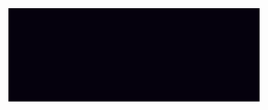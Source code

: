 <svg fill="none" viewBox="0 0 800 300" width="800" height="300" xmlns="http://www.w3.org/2000/svg">
  <rect fill="#05010D" stroke="#05010D" width="100%" height="100%"></rect>
  <foreignObject width="100%" height="100%">
    <div xmlns="http://www.w3.org/1999/xhtml">
    <style>
        .container {
          height: 100%;
          width: 100%;
          margin: 0;
          padding: 0;
          font-family: 'Inter', sans-serif;
          background-color: #05010D;
          display: flex;
        }

        .header {
          font-family: 'Poppins', sans-serif;
          margin: 0;
          line-height: 45;
          font-weight: 700;
          font-size: 36px;
          line-height: 45px;
          color: white;
        }

        .center {
          width: 750px;
          margin: auto auto;
        }

        p {
          margin: 0;
          margin-top: 15px;
          font-family: 'Inter', sans-serif;
          font-size: 22px;
          line-height: 27px;
          font-weight: 500;
          color: white;
        }

        ul {
          list-style: none;
          display: flex;
          padding: 0;
          color: white;
          margin-top: 20px;
        }

        a {
          color: inherit;
          text-decoration: none;
          font-size: 14px;
          padding-right: 22px;
          color: #FFFFFFDE;
        }
      </style>
      <div class="container">
        <div class="center">
          <p class="header">
            Yo 👋,
            <br>
            I'm Chris Bolton
          </p>
          <p>I make a lot of stuff. Sometimes it's cool, sometimes it's weird - but it's <i>always</i> fun.</p>
          <ul>
            <li>
              <a href="https://www.linkedin.com/in/yochrisbolton/" target="_blank">LinkedIn</a>
            </li>
            <li>
              <a href="https://github.com/yochrisbolton" target="_blank">GitHub</a>
            </li>
            <li>
              <a href="mailto:hello@chrisbolton.dev">Contact</a>
            </li>
          </ul>
        </div>
      </div>
    </div>
  </foreignObject>
</svg>
